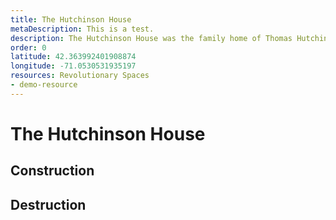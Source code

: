 ```yaml
---
title: The Hutchinson House
metaDescription: This is a test.
description: The Hutchinson House was the family home of Thomas Hutchinson. Hutchinson served as the Chief Justince, Lieutenant Governor, then Governor of the Massahcusetts Bay Colony. A decade before the American Revolution officially began, the Hutchinson home was ransacked by rioters who were angry over the Stamp Act of 1765, which served as a sign of the troubles to come.
order: 0
latitude: 42.363992401908874 
longitude: -71.0530531935197
resources: Revolutionary Spaces
- demo-resource
---
```


# The Hutchinson House #

## Construction ## 
## Destruction ##

<zoomable-image type="static-external" src="https://bpldcassets.blob.core.windows.net/derivatives/metadata/commonwealth-oai:t722jj59j/image_thumbnail_300.jpg" alt="Engraving of the Hutchinson House" caption="This is a mid-nineteenth century engraving of the Hutchinson House. The text underneath describes the home and its destruction by Patriots before the Revolution."></zoomable-image>

